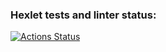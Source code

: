 ### Hexlet tests and linter status:
[![Actions Status](https://github.com/DenisBrez/frontend-project-46/actions/workflows/hexlet-check.yml/badge.svg)](https://github.com/DenisBrez/frontend-project-46/actions)